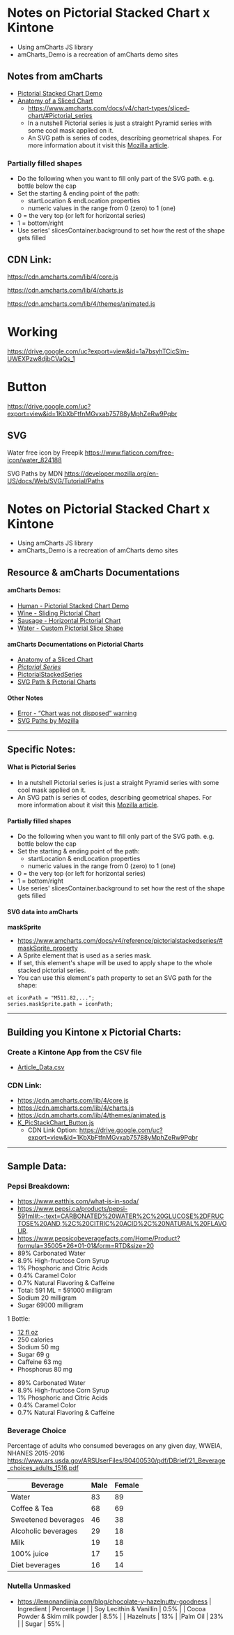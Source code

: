 # Notes on Pictorial Stacked Chart x Kintone
* Using amCharts JS library
* amCharts_Demo is a recreation of amCharts demo sites

## Notes from amCharts
* [Pictorial Stacked Chart Demo](https://www.amcharts.com/demos/pictorial-stacked-chart/)
* [Anatomy of a Sliced Chart](https://www.amcharts.com/docs/v4/chart-types/sliced-chart/)
  * https://www.amcharts.com/docs/v4/chart-types/sliced-chart/#Pictorial_series
  * In a nutshell Pictorial series is just a straight Pyramid series with some cool mask applied on it.
  * An SVG path is series of codes, describing geometrical shapes. For more information about it visit this [Mozilla article](https://developer.mozilla.org/en-US/docs/Web/SVG/Tutorial/Paths).

### Partially filled shapes
* Do the following when you want to fill only part of the SVG path. e.g. bottle below the cap
* Set the starting & ending point of the path:
  * startLocation & endLocation properties
  * numeric values in the range from 0 (zero) to 1 (one)
* 0 = the very top (or left for horizontal series)
* 1 = bottom/right
* Use series' slicesContainer.background to set how the rest of the shape gets filled

## CDN Link:
https://cdn.amcharts.com/lib/4/core.js

https://cdn.amcharts.com/lib/4/charts.js

https://cdn.amcharts.com/lib/4/themes/animated.js

# Working
https://drive.google.com/uc?export=view&id=1a7bsyhTCicSIm-UWEXPzw8djbCVaQs_1

# Button
https://drive.google.com/uc?export=view&id=1KbXbFtfnMGvxab75788yMphZeRw9Pqbr

## SVG
Water free icon by Freepik
https://www.flaticon.com/free-icon/water_824188

SVG Paths by MDN
https://developer.mozilla.org/en-US/docs/Web/SVG/Tutorial/Paths



# Notes on Pictorial Stacked Chart x Kintone
- Using amCharts JS library
- amCharts_Demo is a recreation of amCharts demo sites

## Resource & amCharts Documentations
#### amCharts Demos:
  - [Human - Pictorial Stacked Chart Demo](https://www.amcharts.com/demos/pictorial-stacked-chart/)
  - [Wine - Sliding Pictorial Chart](https://www.amcharts.com/demos/pictorial-chart/)
  - [Sausage - Horizontal Pictorial Chart](https://www.amcharts.com/demos/horizontal-pictorial-chart/)
  - [Water - Custom Pictorial Slice Shape](https://www.amcharts.com/demos/custom-pictorial-slice-shape/)

#### amCharts Documentations on Pictorial Charts
- [Anatomy of a Sliced Chart](https://www.amcharts.com/docs/v4/chart-types/sliced-chart/)
- [*Pictorial Series*](https://www.amcharts.com/docs/v4/chart-types/sliced-chart/#Pictorial_series)
- [PictorialStackedSeries](https://www.amcharts.com/docs/v4/reference/pictorialstackedseries/)
- [SVG Path & Pictorial Charts](https://www.amcharts.com/docs/v4/reference/pictorialstackedseries/#maskSprite_property)

#### Other Notes
- [Error - “Chart was not disposed” warning](https://www.amcharts.com/docs/v4/tutorials/chart-was-not-disposed/)
- [SVG Paths by Mozilla](https://developer.mozilla.org/ja/docs/Web/SVG/Tutorial/Paths)

---

## Specific Notes:
#### What is Pictorial Series
- In a nutshell Pictorial series is just a straight Pyramid series with some cool mask applied on it.
- An SVG path is series of codes, describing geometrical shapes. For more information about it visit this [Mozilla article](https://developer.mozilla.org/en-US/docs/Web/SVG/Tutorial/Paths).

#### Partially filled shapes
- Do the following when you want to fill only part of the SVG path. e.g. bottle below the cap
- Set the starting & ending point of the path:
  - startLocation & endLocation properties
  - numeric values in the range from 0 (zero) to 1 (one)
- 0 = the very top (or left for horizontal series)
- 1 = bottom/right
- Use series' slicesContainer.background to set how the rest of the shape gets filled

#### SVG data into amCharts
**maskSprite**
* https://www.amcharts.com/docs/v4/reference/pictorialstackedseries/#maskSprite_property
* A Sprite element that is used as a series mask.
* If set, this element's shape will be used to apply shape to the whole stacked pictorial series.
* You can use this element's path property to set an SVG path for the shape:
```
et iconPath = "M511.82,...";
series.maskSprite.path = iconPath;
```

---

## Building you Kintone x Pictorial Charts:
### Create a Kintone App from the CSV file
- [Article_Data.csv](Article_Data.csv)
### CDN Link:
- https://cdn.amcharts.com/lib/4/core.js
- https://cdn.amcharts.com/lib/4/charts.js
- https://cdn.amcharts.com/lib/4/themes/animated.js
- [K_PicStackChart_Button.js](K_PicStackChart_Button.js)
  - CDN Link Option: https://drive.google.com/uc?export=view&id=1KbXbFtfnMGvxab75788yMphZeRw9Pqbr

---

## Sample Data:
### Pepsi Breakdown:
- https://www.eatthis.com/what-is-in-soda/
- https://www.pepsi.ca/products/pepsi-591ml#:~:text=CARBONATED%20WATER%2C%20GLUCOSE%2DFRUCTOSE%20AND,%2C%20CITRIC%20ACID%2C%20NATURAL%20FLAVOUR.
- https://www.pepsicobeveragefacts.com/Home/Product?formula=35005*26*01-01&form=RTD&size=20
- 89% Carbonated Water
- 8.9% High-fructose Corn Syrup
- 1% Phosphoric and Citric Acids
- 0.4% Caramel Color
- 0.7% Natural Flavoring & Caffeine
- Total: 591 ML = 591000 milligram
- Sodium 20 milligram
- Sugar 69000 milligram

1 Bottle:
* [12 fl oz](https://www.pepsicobeveragefacts.com/Home/Product?formula=35005*26*01-01&form=RTD&size=20)
* 250 calories
* Sodium 50 mg
* Sugar 69 g
* Caffeine 63 mg
* Phosphorus 80 mg

- 89% Carbonated Water
- 8.9% High-fructose Corn Syrup
- 1% Phosphoric and Citric Acids
- 0.4% Caramel Color
- 0.7% Natural Flavoring & Caffeine

### Beverage Choice
Percentage of adults who consumed beverages on any
given day, WWEIA, NHANES 2015-2016
https://www.ars.usda.gov/ARSUserFiles/80400530/pdf/DBrief/21_Beverage_choices_adults_1516.pdf

| Beverage            | Male | Female |
| ------------------- | ---- | ------ |
| Water               | 83   | 89     |
| Coffee & Tea        | 68   | 69     |
| Sweetened beverages | 46   | 38     |
| Alcoholic beverages | 29   | 18     |
| Milk                | 19   | 18     |
| 100% juice          | 17   | 15     |
| Diet beverages      | 16   | 14     |


### Nutella Unmasked
* https://lemonandjinja.com/blog/chocolate-y-hazelnutty-goodness
| Ingredient | Percentage |
| Soy Lecithin & Vanillin | 0.5% |
| Cocoa Powder & Skim milk powder | 8.5% |
| Hazelnuts | 13% |
|Palm Oil | 23% |
| Sugar | 55% |
